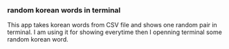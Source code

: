 ### random korean words in terminal
This app takes korean words from CSV file and shows one random pair in terminal. I am using it for showing everytime then I openning terminal some random korean word.

